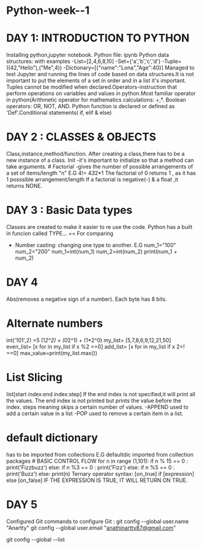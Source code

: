 # Python-week--1
# DAY 1: INTRODUCTION TO PYTHON
Installing python,jupyter notebook.
Python file: ipynb
Python data structures: with examples
-List=[2,4,6,8,10]
-Set={'a','b','c','d'}
-Tuple=((42,"Hello"),("Me",4))
-Dictionary=[{"name":"Lona","Age":40}]
Managed to test Jupyter and running the lines of code based on data structures.It is not important to put the elements of a set in order and in a list it's important.
Tuples cannot be modified when declared.Operators-instruction that perform operations on variables and values in python.Most familiar operator in python(Arithmetic operator for mathematics calculations:  +,*.
Boolean operators: OR, NOT, AND.
Python function is declared or defined as 'Def'.Conditional statements( if, elif & else)

# DAY 2 : CLASSES & OBJECTS
Class,instance,method/function.
After creating a class,there has to be a new instance of a class.
Init -it's important to initialize so that a method can take arguments.
      # Factorial
      -gives the number of possible arrangements of a set of items/length "n"
      E.G 4!= 4*3*2*1
      The factorial of 0 returns 1 , as it has 1 posssible arrangement/length
      If a factorial is negative(-) & a float ,it returns NONE.

# DAY 3 : Basic Data types
Classes are created to make it easier to re use the code.
Python has a built in funcion called TYPE...
== For comparing
* Number casting: changing one type to another.
  E.G num_1="100"
      num_2="200"
  num_1=int(num_1)
  num_2=int(num_2)
  print(num_1 + num_2)
# DAY 4
Abs(removes a negative sign of a number).
Each byte has 8 bits.
# Alternate numbers
int('101',2)
   =5
   (1*2^2) + (0*2^1) + (1*2^0)
  my_list= [5,7,8,6,9,12,21,50]
  even_list= [x for in my_list if x %2 ==0]
  add_list= [x for in my_list if x 2=! ==0]
  max_value=print(my_list.max())
  # List Slicing
  list[start index:end index:step]
  If the end index is not specified,it will print all the values.
  The end index is not printed but prints the value before the index.
  steps meaning skips a certain number of values.
  -APPEND used to add a certain value in a list
  -POP used to remove a certain item in a list.
  # default dictionary
  has to be imported from collections
  E.G defaultdic imported from collection packages
       # BASIC CONTROL FLOW
       for n in range (1,101):
    if n % 15 == 0 :
        print('Fizzbuzz')
    else:
        if n %3 == 0 :
            print('Fizz')
        else:
             if n %5 == 0 :
                 print('Buzz')
             else:
                  print(n) 
      Ternary operator syntax:
      [on_true] if [expression] else [on_false]
      IF THE EXPRESSION IS TRUE, IT WILL RETURN ON TRUE.
# DAY 5
Configured Git
commands to configure Git :
git config --global user.name "Anartty"
git config --global user.email "anathinartty87@gmail.com"

git config --global --list

 


